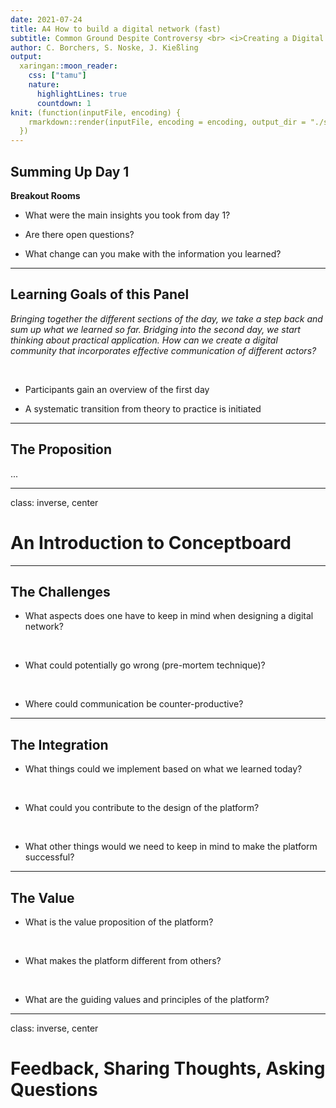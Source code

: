 ```yaml
---
date: 2021-07-24
title: A4 How to build a digital network (fast)
subtitle: Common Ground Despite Controversy <br> <i>Creating a Digital Network</i>
author: C. Borchers, S. Noske, J. Kießling
output:
  xaringan::moon_reader:
    css: ["tamu"]
    nature:
      highlightLines: true
      countdown: 1
knit: (function(inputFile, encoding) {
    rmarkdown::render(inputFile, encoding = encoding, output_dir = "./static/html/")
  })
---
```


## Summing Up Day 1

**Breakout Rooms**

* What were the main insights you took from day 1?

* Are there open questions?

* What change can you make with the information you learned?

---

## Learning Goals of this Panel

*Bringing together the different sections of the day, we take a step back and sum up what we learned so far. Bridging into the second day, we start thinking about practical application. How can we create a digital community that incorporates effective communication of different actors?* 

<br>

* Participants gain an overview of the first day

* A systematic transition from theory to practice is initiated

---

## The Proposition

...

---
class: inverse, center

# An Introduction to Conceptboard

---

## The Challenges

* What aspects does one have to keep in mind when designing a digital network?

<br>

* What could potentially go wrong (pre-mortem technique)?

<br>

* Where could communication be counter-productive?

---

## The Integration

* What things could we implement based on what we learned today? 

<br>

* What could you contribute to the design of the platform?

<br>

* What other things would we need to keep in mind to make the platform successful?

---

## The Value

* What is the value proposition of the platform? 

<br>

* What makes the platform different from others? 

<br>

* What are the guiding values and principles of the platform?

---
class: inverse, center

# Feedback, Sharing Thoughts, Asking Questions
